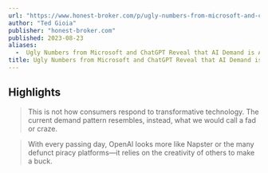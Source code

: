 ```yaml
---
url: "https://www.honest-broker.com/p/ugly-numbers-from-microsoft-and-chatgpt"
author: "Ted Gioia"
publisher: "honest-broker.com"
published: 2023-08-23
aliases:
  -  Ugly Numbers from Microsoft and ChatGPT Reveal that AI Demand is Already Shrinking
title: Ugly Numbers from Microsoft and ChatGPT Reveal that AI Demand is Already Shrinking
---
```


## Highlights
> This is not how consumers respond to transformative technology. The current demand pattern resembles, instead, what we would call a fad or craze.

> With every passing day, OpenAI looks more like Napster or the many defunct piracy platforms—it relies on the creativity of others to make a buck.

